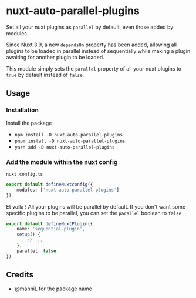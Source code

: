# nuxt-auto-parallel-plugins

Set all your nuxt plugins as `parallel` by default, even those added by modules.

Since Nuxt 3.9, a new `dependsOn` property has been added, allowing all plugins to be loaded in parallel instead of sequentially while making a plugin awaiting for another plugin to be loaded.

This module simply sets the `parallel` property of all your nuxt plugins to `true` by default instead of `false`.

## Usage

### Installation

Install the package
- `npm install -D nuxt-auto-parallel-plugins`
- `pnpm install -D nuxt-auto-parallel-plugins`
- `yarn add -D nuxt-auto-parallel-plugins`

### Add the module within the nuxt config

`nuxt.config.ts`

```ts
export default defineNuxtconfig({
    modules: ['nuxt-auto-parallel-plugins']
})
```

Et voilà ! All your plugins will be parallel by default. If you don't want some specific plugins to be parallel, you can set the `parallel` boolean to `false`

```ts
export default defineNuxtPlugin({
    name: 'sequential-plugin',
    setup() {
        // ...
    },
    parallel: false
})
```

## Credits

- @manniL for the package name
